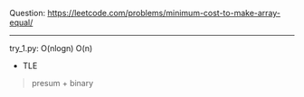 Question: https://leetcode.com/problems/minimum-cost-to-make-array-equal/

---

try_1.py: O(nlogn) O(n)

* TLE

> presum + binary